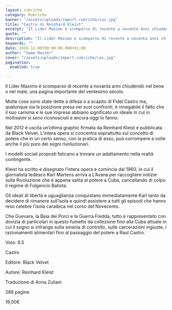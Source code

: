 ```yaml
---
layout: rubriche
category: Rubriche
banner: "/assets/uploads/import.rubriche/cas.jpg"
title: "Castro di Reinhard Kleist"
excerpt: "Il Lider Maximo è scomparso di recente a novanta anni chiudendo nel bene o nel male, una pagina importante del ventesimo secolo. Molte cose sono state dette a difesa o a scapito di Fidel Castro ma, qualunque sia la posizione presa nei suoi confronti, è innegabile il fatto che il suo carisma e le sue [&hellip"
quote: ""
description: "Il Lider Maximo è scomparso di recente a novanta anni chiudendo nel bene o nel male, una pagina importante del ventesimo secolo. Molte cose sono state dette a difesa o a scapito di Fidel Castro ma, qualunque sia la posizione presa nei suoi confronti, è innegabile il fatto che il suo carisma e le sue [&hellip"
keywords: ""
date: 2016-12-06T00:00:00.000+01:00
author: "Game Master"
cover: "/assets/uploads/import.rubriche/cas.jpg"
pagination:
  enabled: true

---
```


  
Il Lider Maximo è scomparso di recente a novanta anni chiudendo nel bene o nel male, una pagina importante del ventesimo secolo.

Molte cose sono state dette a difesa o a scapito di Fidel Castro ma, qualunque sia la posizione presa nei suoi confronti, è innegabile il fatto che il suo carisma e le sue imprese abbiano significato un ideale in cui in moltissimi si sono riconosciuti e ancora oggi lo fanno.

Nel 2012 è uscita un’ottima graphic firmata da Reinhard Kleist e pubblicata da Black Velvet. L’intera opera si concentra soprattutto sul concetto di potere che in un certo senso, con la pratica di esso, può corrompere a volte anche il più puro dei sogni rivoluzionari.

I modelli sociali proposti faticano a trovare un adattamento nella realtà contingente.

Kleist ha scritto e disegnato l’intera opera e comincia dal 1960, in cui il giornalista tedesco Karl Martens arriva a L’Avana per raccogliere notizie sulla Rivoluzione che è appena salita al potere a Cuba, cancellando di colpo il regime di Fulgencio Batista.

Gli ideali di libertà e uguaglianza conquistano immediatamente Karl tanto da decidere di rimanere sull’isola e quindi assistere a tutti gli episodi che hanno reso celebre l’isola caraibica nel corso del Novecento.

Che Guevara, la Baia dei Porci e la Guerra Fredda, tutto è rappresentato con dovizia di particolari in questo fumetto da collezione fino alla Cuba attuale in cui il sogno si infrange sulla smania di controllo, sulle carcerazioni ingiuste, i razionamenti alimentari fino al passaggio del potere a Raul Castro.

Voto: 8.5

Castro

Editore: Black Velvet

Autore: Reinhard Kleist

Traduzione di Anna Zuliani

288 pagine

19,00€